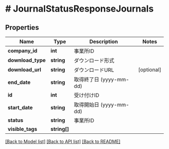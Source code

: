 # # JournalStatusResponseJournals

## Properties

Name | Type | Description | Notes
------------ | ------------- | ------------- | -------------
**company_id** | **int** | 事業所ID | 
**download_type** | **string** | ダウンロード形式 | 
**download_url** | **string** | ダウンロードURL | [optional] 
**end_date** | **string** | 取得終了日 (yyyy-mm-dd) | 
**id** | **int** | 受け付けID | 
**start_date** | **string** | 取得開始日 (yyyy-mm-dd) | 
**status** | **string** | 事業所ID | 
**visible_tags** | **string[]** |  | 

[[Back to Model list]](../../README.md#documentation-for-models) [[Back to API list]](../../README.md#documentation-for-api-endpoints) [[Back to README]](../../README.md)


